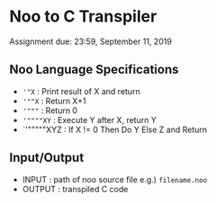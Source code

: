 # Noo to C Transpiler
Assignment due: 23:59, September 11, 2019

## Noo Language Specifications
 * `'"X`      : Print result of X and return
 * `'""X`     : Return X+1
 * `'"""`     : Return 0
 * `'""""XY`  : Execute Y after X, return Y
 * `'"""""XYZ : If X != 0 Then Do Y Else Z and Return 

## Input/Output
 * INPUT  : path of noo source file e.g.) `filename.noo`
 * OUTPUT : transpiled C code

